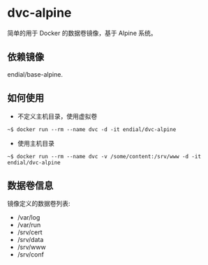 # dvc-alpine

简单的用于 Docker 的数据卷镜像，基于 Alpine 系统。



## 依赖镜像

endial/base-alpine.



## 如何使用

* 不定义主机目录，使用虚拟卷

```
~$ docker run --rm --name dvc -d -it endial/dvc-alpine
```

* 使用主机目录

```
~$ docker run --rm --name dvc -v /some/content:/srv/www -d -it endial/dvc-alpine
```



## 数据卷信息

镜像定义的数据卷列表:

* /var/log
* /var/run
* /srv/cert
* /srv/data
* /srv/www
* /srv/conf
